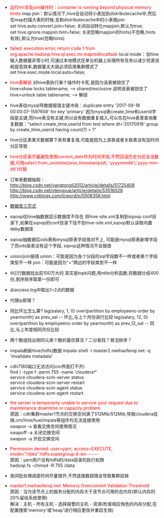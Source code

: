 - <font color=red>运行mr涉及join操作时：container is running beyond physical memory limits</font>
map join：默认情况下,hive会自动将小表加到distributecache中,然后在map扫描大表的时候,去和distributecache中的小表做join  
set hive.auto.convert.join=false; 关闭自动转化mapjoin,默认为true;  
set hive.ignore.mapjoin.hint=false; 关闭忽略mapjoin的hints(不忽略,hints有效),默认为true(忽略hints)

- <font color=red>failed: execution error, return code 1 from org.apache.hadoop.hive.ql.exec.mr.mapredlocaltask</font>
local mode：当hive输入数据量非常小时,可通过本地模式在单台机器上处理所有任务以减少资源消耗提高效率,数据量太大就必须启用集群模式了  
set hive.exec.mode.local.auto=false;

- <font color=red>hive表解锁</font>
对hive表执行某个操作时卡死,是因为该表被锁住了  
hive>show locks tablename;  -->  shared/exclusive   说明该表被锁住了  
hive>unlock table tablename;  -->  解锁

- hive表往mysql导数据报错主键冲突：duplicate entry '2017-09-18 00:00:07-1597658' for key 'primary'
因为mysql表create_time和userid字段是主键,而hive表没有主键,所以会有数据重复插入,可以先在hive表里查询重复数据："select create_time,userid from test where dt='20170918' group  by create_time,userid having count(1) > 1"

- hive分区表某天数据算下来有重复值,可能是因为上游表或者关联表没有加时间分区导致

- <font color=red>hive分区表尽量避免使用current_date作为时间字段,不然回滚历史分区会没数据,可用select from_unixtime(unix_timestamp(dt, 'yyyymmdd'),'yyyy-mm-dd')代替</font>

- 订单表数据抽取：
http://blog.csdn.net/yangtongli2012/article/details/51725408
http://blog.csdn.net/otengyue/article/details/53516028
http://www.cnblogs.com/lcword/p/5508356.html

- [数据库三范式](http://www.cnblogs.com/linjiqin/archive/2012/04/01/2428695.html)

- sqoop往hive抽数据显示数据库不存在
将hive-site.xml复制到sqoop conf目录下,如果在sqoop的conf目录下找不到hive-site.xml,sqoop默认读取内置deby数据库

- sqoop抽数据后ods表和mysql原表字段值对不上, 可能是mysql原表新增字段了而ods层表没有这个字段, sqoop这种情况不会报错

- union/join报错
union：可能是因为各个分段的sql字段数不一样或者某个字段类型不一样
join：可能是因为"="两边的字段类型不一样

- 4亿行数据找出前100万大的
其实是topk问题,用ntile分析函数,将数据分成400份,倒序排序取第一份即可

- 从access.log中取出1~2点的数据

- 代理ip原理？

- 同比环比怎么算?
lag(salary, 1, 0) over(partition by employeeno order by yearmonth) as prev_sal -- 环比,与上个月份进行比较 
lag(salary, 12, 0) over(partition by employeeno order by yearmonth) as prev_12_sal -- 同比,与上年度相同月份比较

- 两个数组找出相同元素个数的最优算法？二分查找？冒泡排序？

- impala刷新hive(hdfs)数据
impala-shell -i master2.meihaofenqi.net -q 'invalidate metadata'

- cdh7180端口无法访问(cm界面打不开)  
find / -type f -perm 755 -name 'cloudera*'  
service cloudera-scm-server status  
service cloudera-scm-server restart  
service cloudera-scm-agent status  
service cloudera-scm-agent restart

- <font color=red>the server is temporarily unable to service your request due to maintenance downtime or capacity problem</font>  
原因：cdh集群master1节点的交换空间满了512Mib/512Mib,导致cloudera挂掉,cm/hive/hue/impala等组件均无法连接使用  
swapon -s 查看交换空间使用情况  
swapoff -a 关闭交换空间  
swapon -a 开启交换空间

- <font color=red>Permission denied: user=yarn, access=EXECUTE, inode="/data":hdfs:supergroup:d-wx------</font>  
原因：yarn用户没有hdfs的/data目录的执行权限  
hadoop fs -chmod -R 755 /data

- 夜间批处理调度时间尽量错开,不然连接数超限会导致集群挂掉

- <font color=red>master1.meihaofenqi.net: Memory Overcommit Validation Threshold</font>  
原因：当为该节点上的服务分配的内存大于该节点可用的总内存(默认内存的20%留给系统使用)  
解决：主机 - 所有主机 - 选择报警的主机 - 资源(检查相应角色的内存分配,在配置搜索'memory'或'heap'进行相应更改并重启生效)
